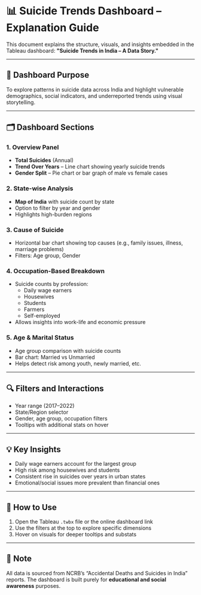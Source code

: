 # 📊 Suicide Trends Dashboard – Explanation Guide

This document explains the structure, visuals, and insights embedded in the Tableau dashboard: **"Suicide Trends in India – A Data Story."**

---

## 🧭 Dashboard Purpose

To explore patterns in suicide data across India and highlight vulnerable demographics, social indicators, and underreported trends using visual storytelling.

---

## 🗂️ Dashboard Sections

### 1. **Overview Panel**
- **Total Suicides** (Annual)
- **Trend Over Years** – Line chart showing yearly suicide trends
- **Gender Split** – Pie chart or bar graph of male vs female cases

### 2. **State-wise Analysis**
- **Map of India** with suicide count by state
- Option to filter by year and gender
- Highlights high-burden regions

### 3. **Cause of Suicide**
- Horizontal bar chart showing top causes (e.g., family issues, illness, marriage problems)
- Filters: Age group, Gender

### 4. **Occupation-Based Breakdown**
- Suicide counts by profession:
  - Daily wage earners
  - Housewives
  - Students
  - Farmers
  - Self-employed
- Allows insights into work-life and economic pressure

### 5. **Age & Marital Status**
- Age group comparison with suicide counts
- Bar chart: Married vs Unmarried
- Helps detect risk among youth, newly married, etc.

---

## 🔍 Filters and Interactions
- Year range (2017–2022)
- State/Region selector
- Gender, age group, occupation filters
- Tooltips with additional stats on hover

---

## 💡 Key Insights
- Daily wage earners account for the largest group
- High risk among housewives and students
- Consistent rise in suicides over years in urban states
- Emotional/social issues more prevalent than financial ones

---

## 📎 How to Use
1. Open the Tableau `.twbx` file or the online dashboard link
2. Use the filters at the top to explore specific dimensions
3. Hover on visuals for deeper tooltips and substats

---

## 📍 Note
All data is sourced from NCRB’s “Accidental Deaths and Suicides in India” reports. The dashboard is built purely for **educational and social awareness** purposes.

